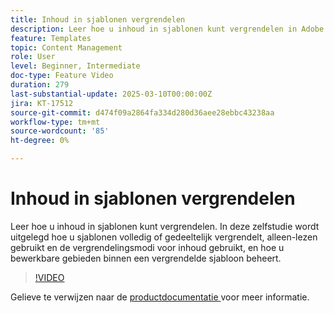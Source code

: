 ```yaml
---
title: Inhoud in sjablonen vergrendelen
description: Leer hoe u inhoud in sjablonen kunt vergrendelen in Adobe Journey Optimizer (AJO). In deze zelfstudie wordt uitgelegd hoe u sjablonen volledig of gedeeltelijk vergrendelt, alleen-lezen gebruikt en de vergrendelingsmodi voor inhoud gebruikt, en hoe u bewerkbare gebieden binnen een vergrendelde sjabloon beheert.
feature: Templates
topic: Content Management
role: User
level: Beginner, Intermediate
doc-type: Feature Video
duration: 279
last-substantial-update: 2025-03-10T00:00:00Z
jira: KT-17512
source-git-commit: d474f09a2864fa334d280d36aee28ebbc43238aa
workflow-type: tm+mt
source-wordcount: '85'
ht-degree: 0%

---
```



# Inhoud in sjablonen vergrendelen

Leer hoe u inhoud in sjablonen kunt vergrendelen. In deze zelfstudie wordt uitgelegd hoe u sjablonen volledig of gedeeltelijk vergrendelt, alleen-lezen gebruikt en de vergrendelingsmodi voor inhoud gebruikt, en hoe u bewerkbare gebieden binnen een vergrendelde sjabloon beheert.

>[!VIDEO](https://video.tv.adobe.com/v/3451591/?learn=on&enablevpops)

Gelieve te verwijzen naar de [ productdocumentatie ](https://experienceleague.adobe.com/en/docs/journey-optimizer/using/content-management/content-templates/content-locking) voor meer informatie.
